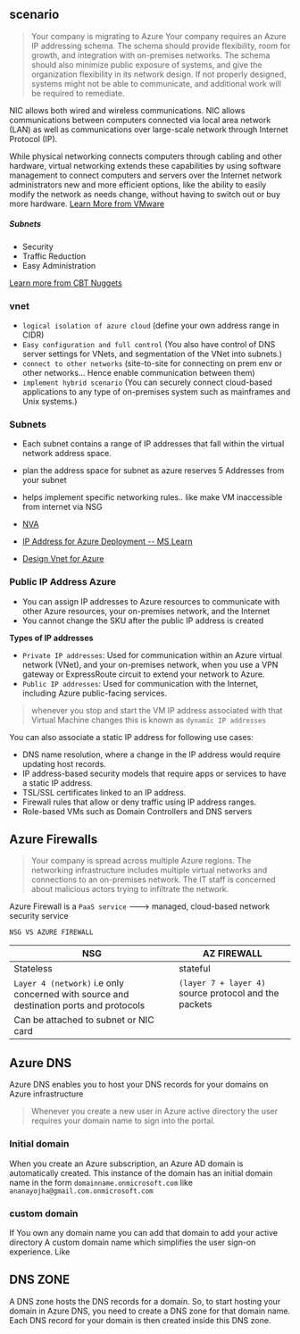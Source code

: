 ## scenario
> Your company is migrating to Azure Your company requires an Azure IP addressing schema. The schema should provide flexibility, room for growth, and integration with on-premises networks. The schema should also minimize public exposure of systems, and give the organization flexibility in its network design. If not properly designed, systems might not be able to communicate, and additional work will be required to remediate.

NIC allows both wired and wireless communications. NIC allows communications between computers connected via local area network (LAN) as well as communications over large-scale network through Internet Protocol (IP).

While physical networking connects computers through cabling and other hardware, virtual networking extends these capabilities by using software management to connect computers and servers over the Internet
network administrators new and more efficient options, like the ability to easily modify the network as needs change, without having to switch out or buy more hardware. [Learn More from VMware](https://www.vmware.com/topics/glossary/content/virtual-networking.html#:~:text=Virtual%20networking%20is%20the%20foundation,secure%2C%20and%20modify%20cloud%20resources.)

##### Subnets 
- Security
- Traffic Reduction 
- Easy Administration 

[Learn more from CBT Nuggets](https://www.networkcomputing.com/data-centers/5-subnetting-benefits)

### vnet 

- `logical isolation of azure cloud` (define your own address range in CIDR)
- `Easy configuration and full control` (You also have control of DNS server settings for VNets, and segmentation of the VNet into subnets.)
-  `connect to other networks` (site-to-site for connecting on prem env or other networks... Hence enable communication between them)
- `implement hybrid scenario` (You can securely connect cloud-based applications to any type of on-premises system such as mainframes and Unix systems.)

### Subnets
- Each subnet contains a range of IP addresses that fall within the virtual network address space. 
- plan the address space for subnet as azure reserves 5 Addresses from your subnet
- helps implement specific networking rules.. like make VM inaccessible from internet via NSG
- [NVA](https://aviatrix.com/learn-center/cloud-security/azure-network-virtual-appliance/#:~:text=Azure%20network%20virtual%20appliance%20is,(DMZ)%20in%20the%20cloud.)


- [IP Address for Azure Deployment -- MS Learn](https://docs.microsoft.com/en-us/learn/modules/design-ip-addressing-for-azure/#:~:text=A%20good%20Azure%20IP%20addressing,organization%20flexibility%20in%20its%20network.)

- [Design Vnet for Azure](https://docs.microsoft.com/en-us/azure/cloud-adoption-framework/ready/azure-best-practices/plan-for-ip-addressing) 

### Public IP Address Azure
- You can assign IP addresses to Azure resources to communicate with other Azure resources, your on-premises network, and the Internet 
-  You cannot change the SKU after the public IP address is created

**Types of IP addresses** 
- `Private IP addresses`: Used for communication within an Azure virtual network (VNet), and your on-premises network, when you use a VPN gateway or ExpressRoute circuit to extend your network to Azure.
- `Public IP addresses`: Used for communication with the Internet, including Azure public-facing services.

> whenever you stop and start the VM IP address associated with that Virtual Machine changes this is known as `dynamic IP addresses`

You can also associate a static IP address for following use cases:

- DNS name resolution, where a change in the IP address would require updating host records.
- IP address-based security models that require apps or services to have a static IP address.
- TSL/SSL certificates linked to an IP address.
- Firewall rules that allow or deny traffic using IP address ranges.
- Role-based VMs such as Domain Controllers and DNS servers

## Azure Firewalls
> Your company is spread across multiple Azure regions. The networking infrastructure includes multiple virtual networks and connections to an on-premises network. The IT staff is concerned about malicious actors trying to infiltrate the network.

Azure Firewall is a `PaaS service` ---> managed, cloud-based network security service

`NSG VS AZURE FIREWALL`

| NSG | AZ FIREWALL |
|------|-------|
| Stateless | stateful | 
| `Layer 4 (network)` i.e only concerned with source and destination ports and protocols | `(layer 7 + layer 4)` source protocol and the packets | 
| Can be attached to subnet or NIC card | |


## Azure DNS
Azure DNS enables you to host your DNS records for your domains on Azure infrastructure
> Whenever you create a new user in Azure active directory the user requires your domain name to sign into the portal. 

### Initial domain
When you create an Azure subscription, an Azure AD domain is automatically created. This instance of the domain has an initial domain name in the form `domainname.onmicrosoft.com` like `ananayojha@gmail.com.onmicrosoft.com`

### custom domain
If You own any domain name you can add that domain to add your active directory A custom domain name which simplifies the user sign-on experience. Like

## DNS ZONE 
A DNS zone hosts the DNS records for a domain. So, to start hosting your domain in Azure DNS, you need to create a DNS zone for that domain name. Each DNS record for your domain is then created inside this DNS zone.

